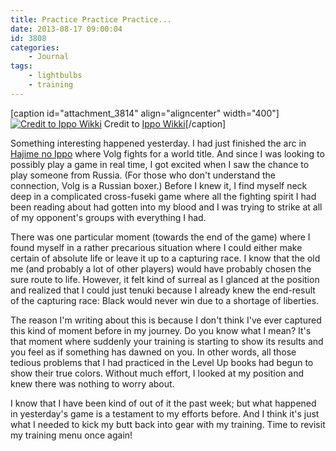 ```yaml
---
title: Practice Practice Practice...
date: 2013-08-17 09:00:04
id: 3808
categories:
	- Journal
tags:
	- lightbulbs
	- training
---
```


[caption id="attachment_3814" align="aligncenter" width="400"][![Credit to Ippo Wikki](http://www.bengozen.com/wp-content/uploads/2013/08/WhiteFang.jpg)](http://www.bengozen.com/wp-content/uploads/2013/08/WhiteFang.jpg) Credit to [Ippo Wikki](http://ippo.wikia.com/wiki/White_Fang)[/caption]

Something interesting happened yesterday. I had just finished the arc in [Hajime no Ippo](https://www.google.com/url?sa=t&amp;rct=j&amp;q=&amp;esrc=s&amp;source=web&amp;cd=1&amp;cad=rja&amp;ved=0CC8QFjAA&amp;url=http%3A%2F%2Fen.wikipedia.org%2Fwiki%2FFighting_Spirit_(manga)&amp;ei=6IoOUrG_FaWbygGL6oCwAg&amp;usg=AFQjCNFFI0eP4wTVR8AszqReTx_t5ZpG1w&amp;sig2=vGXcojo8m7DpILIfiStOww&amp;bvm=bv.50768961,d.aWc) where Volg fights for a world title. And since I was looking to possibly play a game in real time, I got excited when I saw the chance to play someone from Russia. (For those who don't understand the connection, Volg is a Russian boxer.) Before I knew it, I find myself neck deep in a complicated cross-fuseki game where all the fighting spirit I had been reading about had gotten into my blood and I was trying to strike at all of my opponent's groups with everything I had.

There was one particular moment (towards the end of the game) where I found myself in a rather precarious situation where I could either make certain of absolute life or leave it up to a capturing race. I know that the old me (and probably a lot of other players) would have probably chosen the sure route to life. However, it felt kind of surreal as I glanced at the position and realized that I could just tenuki because I already knew the end-result of the capturing race: Black would never win due to a shortage of liberties.

The reason I'm writing about this is because I don't think I've ever captured this kind of moment before in my journey. Do you know what I mean? It's that moment where suddenly your training is starting to show its results and you feel as if something has dawned on you. In other words, all those tedious problems that I had practiced in the Level Up books had begun to show their true colors. Without much effort, I looked at my position and knew there was nothing to worry about.

I know that I have been kind of out of it the past week; but what happened in yesterday's game is a testament to my efforts before. And I think it's just what I needed to kick my butt back into gear with my training. Time to revisit my training menu once again!